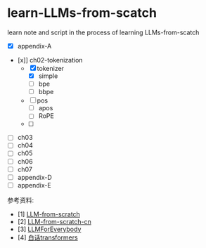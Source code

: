 # learn-LLMs-from-scatch
learn note and script in the process of learning LLMs-from-scatch

- [x] appendix-A
- [x]] ch02-tokenization
    - [x] tokenizer
        - [x] simple
        - [ ] bpe
        - [ ] bbpe   
    - [ ] pos
        - [ ] apos
        - [ ] RoPE
    - [ ] 
- [ ] ch03
- [ ] ch04
- [ ] ch05
- [ ] ch06
- [ ] ch07
- [ ] appendix-D
- [ ] appendix-E

参考资料:
- [1]  [LLM-from-scratch](https://github.com/karpathy/llama2.0-from-scratch)
- [2] [LLM-from-scratch-cn](https://github.com/yangshun/llama2.0-from-scratch-cn)
- [3] [LLMForEverybody](https://luhengshiwo.github.io/LLMForEverybody)
- [4] [白话transformers](https://www.bilibili.com/video/BV1bu4m137W1/?&vd_source=bcb8910cd4fa1af2d43d4ce169458823)